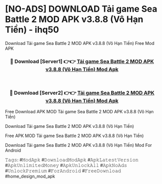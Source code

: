 # [NO-ADS] DOWNLOAD Tải game Sea Battle 2 MOD APK v3.8.8 (Vô Hạn Tiền) - ihq50
Download Tải game Sea Battle 2 MOD APK v3.8.8 (Vô Hạn Tiền) Free Mod APK

<div align="center">
<h3>🔴 Download [Server1] 👉👉 <a href="https://apk-comot.site?title=Tải_game_Sea_Battle_2_MOD_APK_v3.8.8_(Vô_Hạn_Tiền)">Tải game Sea Battle 2 MOD APK v3.8.8 (Vô Hạn Tiền) Mod Apk</a></h3><br>

<h3>🔴 Download [Server2] 👉👉 <a href="https://apk-comot.site?title=Tải_game_Sea_Battle_2_MOD_APK_v3.8.8_(Vô_Hạn_Tiền)">Tải game Sea Battle 2 MOD APK v3.8.8 (Vô Hạn Tiền) Mod Apk</a></h3>
</div>


Free Download APK MOD Tải game Sea Battle 2 MOD APK v3.8.8 (Vô Hạn Tiền)

Download Tải game Sea Battle 2 MOD APK v3.8.8 (Vô Hạn Tiền) 

Free APK MOD Tải game Sea Battle 2 MOD APK v3.8.8 (Vô Hạn Tiền) 

Download Tải game Sea Battle 2 MOD APK v3.8.8 (Vô Hạn Tiền) Mod For Android

𝚃𝚊𝚐𝚜: #𝙼𝚘𝚍𝙰𝚙𝚔 #𝙳𝚘𝚠𝚗𝚕𝚘𝚊𝚍𝙼𝚘𝚍𝙰𝚙𝚔 #𝙰𝚙𝚔𝙻𝚊𝚝𝚎𝚜𝚝𝚅𝚎𝚛𝚜𝚒𝚘𝚗 #𝙰𝚙𝚔𝚄𝚗𝚕𝚒𝚖𝚒𝚝𝚎𝚍𝙼𝚘𝚗𝚎𝚢 #𝙰𝚙𝚔𝚄𝚗𝚕𝚘𝚌𝚔𝙰𝚕𝚕 #𝙰𝚙𝚔𝙽𝚘𝙰𝚍𝚜 #𝚄𝚗𝚕𝚘𝚌𝚔𝙿𝚛𝚎𝚖𝚒𝚞𝚖 #𝙵𝚘𝚛𝙰𝚗𝚍𝚛𝚘𝚒𝚍 #𝙵𝚛𝚎𝚎𝙳𝚘𝚠𝚗𝚕𝚘𝚊𝚍 #home_design_mod_apk